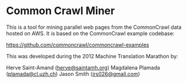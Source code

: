 # Common Crawl Miner

This is a tool for mining parallel web pages from the CommonCrawl data hosted on
AWS. It is based on the CommonCrawl example codebase:

https://github.com/commoncrawl/commoncrawl-examples

This was developed during the 2012 Machine Translation Marathon by:

Herve Saint-Amand (herve@saintamh.org)
Magdalena Plamada (plamada@cl.uzh.ch)
Jason Smith (jrs026@gmail.com)
